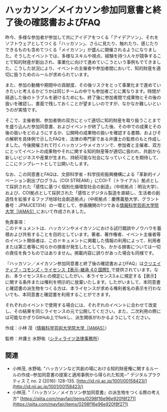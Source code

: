 # ハッカソン／メイカソン参加同意書と終了後の確認書およびFAQ

昨今、多様な参加者が参加して共にアイデアをつくる「アイデアソン」、それをソフトウェアとしてつくる「ハッカソン」、さらに見たり、触れたり、感じたりできるものも含めてつくる「メイカソン」が盛んに開催されるようになりました。そうしたイベントでは、多様なスキルや視点、経験を持つ人々が競争することで知的財産が創出され、事業化に向けて進めていこうという事例もでてきました。こうした状況により、イベントの主催者や参加者間において、知的財産を適切に扱うためのルールが求められています。

また、参加の動機や期間中の貢献度、その後リスクをとって事業化まで進めていきたいと考えるかどうかは同じチームの中でも参加者ごとに異なります。時間が経過した後のトラブルを避けるためにも、終了後に参加者間で成果物とその後の扱いを確認し、書面で残しておくことが望ましいのですが、なかなか難しいというのが実情です。

そこで、主催者側、参加者側の双方にとって適切に知的財産を取り扱うことまでを盛り込んだ参加同意書、およびイベントが終了した後、その中での成果とその後の扱いをどのようにするか、公開時の成果物の扱いを確認する書類、およびその解釈を具体例で示したFAQを、法律の専門家である弁護士の監修のもと作成しました。今後開催されて行くハッカソンやメイカソンで、参加者と主催者、双方にとってイベントの成果物やそれに関する知的財産等が適切に扱われ、共創から新しいビジネスや産業が生まれ、持続可能な社会になっていくことを期待して、ここにテンプレートとして公開いたします。

なお、この同意書とFAQは、文部科学省・科学技術振興機構による「革新的イノベーション創出プログラム（COI STREAM）」にCOI-T（トライアル）拠点として採択された「感性に基づく個別化循環型社会の創造」（中核拠点：明治大学）、および、COI拠点として採択された「感性とデジタル製造を直結し、生活者の創造性を拡張するファブ地球社会創造拠点」（中核拠点：慶應義塾大学、グラント番号：JPMJCE1314）の一環として、参画機関の1つである[情報科学芸術大学院大学［IAMAS］](https://www.iamas.ac.jp)において作成されました。

免責事項：  
このドキュメントは、ハッカソンやメイカソンにおける試行錯誤やノウハウを蓄積および共有することを目的としています。著者、著作権者、イベント主催者等のイベント関係者は、このドキュメントに掲載した情報の利用によって、利用者または第三者等に何らかの損害が発生したとしても、かかる損害については一切の責任を負うものではありません。掲載内容に誤りがあった場合も同様です。

『ハッカソン／メイカソン参加同意書と終了後の確認書およびFAQ』は[クリエイティブ・コモンズ・ライセンス【表示-継承 4.0 国際】](http://creativecommons.org/licenses/by-sa/4.0/deed.ja)で提供されています。なお、本ライセンス8.c.の規定にしたがい、本ライセンス3.a.に規定する【表示】に関する条件または権利を明示的に放棄いたします。したがいまして、本同意書と確認書の派生物をつくる方は、本ライセンスが求める権利者名の表示を行わないでも、本同意書と確認書を利用することができます。

それぞれのイベントで使用する場合には、それぞれのイベントに合わせて改変し、その結果を同じライセンスの元で公開してください。また、二次利用の際には可能なかぎりGitHub上でforkし、派生関係がわかるようにしてください。

作成：小林 茂（[情報科学芸術大学院大学［IAMAS］](http://www.iamas.ac.jp/)）

監修：弁護士 水野祐（[シティライツ法律事務所](http://citylights.law/)）

## 関連

* 小林茂, 水野祐. "ハッカソンなど共創の場における知的財産権に関するルールの作成─参加同意書の提案と適用事例から得られた知見─" デジタルプラクティス 7, no. 2 (2016): 128-135. [http://id.nii.ac.jp/1001/00158423/](http://id.nii.ac.jp/1001/00158423/)
* 小林茂. "『ハッカソン／メイカソン参加同意書』の派生物をつくる際の考え方" [https://qiita.com/mayfair/items/0298f16e96e920f8f271](https://qiita.com/mayfair/items/0298f16e96e920f8f271)
